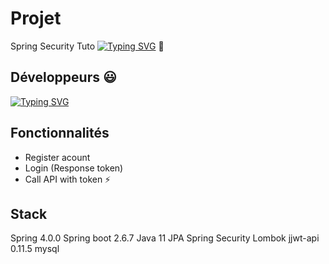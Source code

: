 # Projet
Spring Security Tuto
[![Typing SVG](https://readme-typing-svg.demolab.com?font=Fira+Code&size=21&pause=1000&color=F7AD85&center=true&vCenter=true&multiline=true&random=true&width=435&lines=Spring+Security+Tuto)](https://git.io/typing-svg) 🚀

## Développeurs 😃
[![Typing SVG](https://readme-typing-svg.demolab.com?font=Fira+Code&pause=1000&vCenter=true&width=435&lines=Manjary+Mahasoa+Rasolondraibe)](https://git.io/typing-svg)

## Fonctionnalités
- Register acount
- Login (Response token)
- Call API with token ⚡

## Stack
Spring 4.0.0
Spring boot 2.6.7
Java 11
JPA 
Spring Security 
Lombok
jjwt-api 0.11.5
mysql
